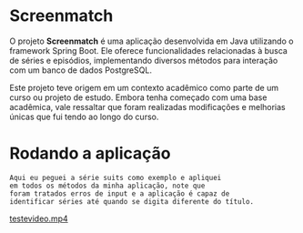 # Screenmatch

O projeto **Screenmatch** é uma aplicação desenvolvida em Java utilizando o framework Spring Boot. Ele oferece funcionalidades relacionadas à busca de séries e episódios, implementando diversos métodos para interação com um banco de dados PostgreSQL.

Este projeto teve origem em um contexto acadêmico como parte de um curso ou projeto de estudo. Embora tenha começado com uma base acadêmica, vale ressaltar que foram realizadas modificações e melhorias únicas que fui tendo ao longo do curso.


# Rodando a aplicação
    Aqui eu peguei a série suits como exemplo e apliquei
    em todos os métodos da minha aplicação, note que 
    foram tratados erros de input e a aplicação é capaz de 
    identificar séries até quando se digita diferente do título.
[testevideo.mp4](..%2F..%2FUsers%2Fvinic%2FVideos%2Ftestevideo.mp4)




## 




